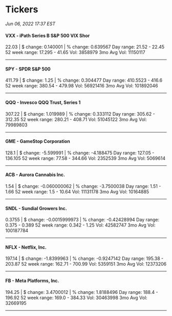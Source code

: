 # Tickers
*Jun 06, 2022 17:37 EST*

#### VXX - iPath Series B S&P 500 VIX Shor
22.03 | $ change: 0.140001 | % change: 0.639567
Day range: 21.52 - 22.45 52 week range: 17.295 - 41.65
Vol: 3858979 3mo Avg Vol: 11150117

---

#### SPY - SPDR S&P 500
411.79 | $ change: 1.25 | % change: 0.304477
Day range: 410.5523 - 416.6 52 week range: 380.54 - 479.98
Vol: 56921416 3mo Avg Vol: 101892046

---

#### QQQ - Invesco QQQ Trust, Series 1
307.22 | $ change: 1.019989 | % change: 0.333112
Day range: 305.62 - 312.35 52 week range: 280.21 - 408.71
Vol: 51045122 3mo Avg Vol: 79989803

---

#### GME - GameStop Corporation
128.1 | $ change: -5.599991 | % change: -4.188475
Day range: 127.05 - 136.105 52 week range: 77.58 - 344.66
Vol: 2352539 3mo Avg Vol: 5069614

---

#### ACB - Aurora Cannabis Inc.
1.54 | $ change: -0.060000062 | % change: -3.7500038
Day range: 1.51 - 1.66 52 week range: 1.5 - 10.64
Vol: 11131178 3mo Avg Vol: 10164885

---

#### SNDL - Sundial Growers Inc.
0.3755 | $ change: -0.0015999973 | % change: -0.42428994
Day range: 0.375 - 0.389 52 week range: 0.342 - 1.25
Vol: 42582747 3mo Avg Vol: 100187784

---

#### NFLX - Netflix, Inc.
197.14 | $ change: -1.8399963 | % change: -0.9247142
Day range: 195.38 - 203.87 52 week range: 162.71 - 700.99
Vol: 5359151 3mo Avg Vol: 12373206

---

#### FB - Meta Platforms, Inc.
194.25 | $ change: 3.4700012 | % change: 1.8188496
Day range: 188.4 - 196.92 52 week range: 169.0 - 384.33
Vol: 30463998 3mo Avg Vol: 32669195

---

